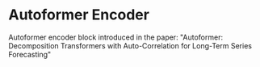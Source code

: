 # Autoformer Encoder

Autoformer encoder block introduced in the paper: "Autoformer: Decomposition Transformers with Auto-Correlation for Long-Term Series Forecasting"
